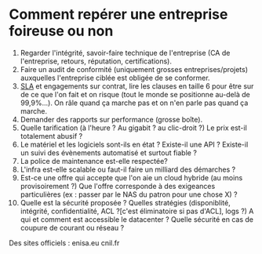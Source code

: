 # Comment repérer une entreprise foireuse ou non
1. Regarder l'intégrité, savoir-faire technique de l'entreprise (CA de l'entreprise, retours, réputation, certifications).
2. Faire un audit de conformité (uniquement grosses entreprises/projets) auxquelles l'entreprise ciblée est obligée de se conformer.
3. [SLA](https://fr.wikipedia.org/wiki/Service-level_agreement) et engagements sur contrat, lire les clauses en taille 6 pour être sur de ce que l'on fait et on risque (tout le monde se positionne au-delà de 99,9%...). On râle quand ça marche pas et on n'en parle pas quand ça marche.
4. Demander des rapports sur performance (grosse boîte).
5. Quelle tarification (à l'heure ? Au gigabit ? au clic-droit ?) Le prix est-il totalement abusif ?
6. Le matériel et les logiciels sont-ils en état ? Existe-il une API ? Existe-il un suivi des évènements automatisé et surtout fiable ? 
7. La police de maintenance est-elle respectée? 
8. L'infra est-elle scalable ou faut-il faire un milliard des démarches ?
9. Est-ce une offre qui accepte que l'on aie un cloud hybride (au moins provisoirement ?) Que l'offre corresponde à des exigeances particulières (ex : passer par le NAS du patron pour une chose X) ?
10. Quelle est la sécurité proposée ? Quelles stratégies (disponiblité, intégrité, confidentialité, ACL ?[c'est éliminatoire si pas d'ACL], logs ?) A qui et comment est accessible le datacenter ? Quelle sécurité en cas de coupure de courant ou réseau ?

Des sites officiels :
enisa.eu
cnil.fr
